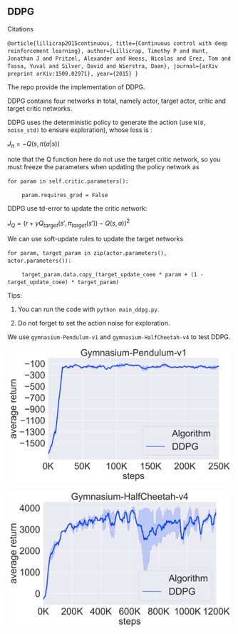 ## DDPG

Citations

`@article{lillicrap2015continuous,
  title={Continuous control with deep reinforcement learning},
  author={Lillicrap, Timothy P and Hunt, Jonathan J and Pritzel, Alexander and Heess, Nicolas and Erez, Tom and Tassa, Yuval and Silver, David and Wierstra, Daan},
  journal={arXiv preprint arXiv:1509.02971},
  year={2015}
}`

The repo provide the implementation of DDPG.

DDPG contains four networks in total, namely actor, target actor, critic and target critic networks. 

DDPG uses the deterministic policy to generate the action (use `N(0, noise_std)` to ensure exploration), whose loss is :

$J_\pi = - Q(s, \pi(a|s))$

note that the Q function here do not use the target critic network, so you must freeze the parameters when updating the policy network as 

`for param in self.critic.parameters():`

&ensp;&ensp;&ensp;&ensp; `param.requires_grad = False`

DDPG use td-error to update the critic network: 

$J_Q = (r + \gamma Q_{target}(s', \pi_{target}(s')) - Q(s,a))^2$

We can use soft-update rules to update the target networks

`for param, target_param in zip(actor.parameters(), actor.parameters()):`

&ensp;&ensp;&ensp;&ensp; `target_param.data.copy_(target_update_coee * param + (1 - target_update_coee) * target_param)`


Tips:

1. You can run the code with `python main_ddpg.py`.

2. Do not forget to set the action noise for exploration.

We use `gymnasium-Pendulum-v1` and `gymnasium-HalfCheetah-v4` to test DDPG.

![The training curve on gymnasium-Pendulum-v1](Gymnasium-Pendulum-v1.png)

![The training curve on gymnasium-HalfCheetah-v4](Gymnasium-HalfCheetah-v4.png)